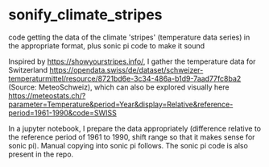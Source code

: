 # sonify_climate_stripes
code getting the data of the climate 'stripes' (temperature data series) in the appropriate format, plus sonic pi code to make it sound

Inspired by https://showyourstripes.info/, I gather the temperature data for Switzerland https://opendata.swiss/de/dataset/schweizer-temperaturmittel/resource/8721bd6e-3c34-486a-b1d9-7aad77fc8ba2 (Source: MeteoSchweiz), which can also be explored visually here https://meteostats.ch/?parameter=Temperature&period=Year&display=Relative&reference-period=1961-1990&code=SWISS

In a jupyter notebook, I prepare the data appropriately (difference relative to the reference period of 1961 to 1990, shift range so that it makes sense for sonic pi). Manual copying into sonic pi follows. The sonic pi code is also present in the repo.
